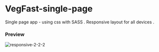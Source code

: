 # VegFast-single-page
Single page app - using css with SASS .
Responsive layout for all devices .


### Preview 

![responsive-2-2-2](https://user-images.githubusercontent.com/81806904/124604834-3fe47f00-de63-11eb-9508-00da24e28622.gif)
